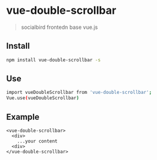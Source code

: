 # vue-double-scrollbar

> socialbird frontedn base vue.js

## Install

``` bash
npm install vue-double-scrollbar -s
```

## Use

```bash
import vueDoubleScrollbar from 'vue-double-scrollbar';
Vue.use(vueDoubleScrollbar)
```

## Example

```
<vue-double-scrollbar>
  <div>
    ...your content
  <div>
</vue-double-scrollbar>
```


